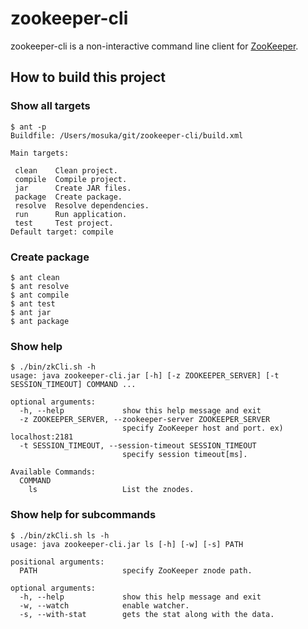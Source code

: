 # zookeeper-cli

zookeeper-cli is a non-interactive command line client for [ZooKeeper](http://zookeeper.apache.org/).

## How to build this project

### Show all targets

```
$ ant -p
Buildfile: /Users/mosuka/git/zookeeper-cli/build.xml

Main targets:

 clean    Clean project.
 compile  Compile project.
 jar      Create JAR files.
 package  Create package.
 resolve  Resolve dependencies.
 run      Run application.
 test     Test project.
Default target: compile
```

### Create package

```
$ ant clean
$ ant resolve
$ ant compile
$ ant test
$ ant jar
$ ant package
```

### Show help

```
$ ./bin/zkCli.sh -h
usage: java zookeeper-cli.jar [-h] [-z ZOOKEEPER_SERVER] [-t SESSION_TIMEOUT] COMMAND ...

optional arguments:
  -h, --help             show this help message and exit
  -z ZOOKEEPER_SERVER, --zookeeper-server ZOOKEEPER_SERVER
                         specify ZooKeeper host and port. ex) localhost:2181
  -t SESSION_TIMEOUT, --session-timeout SESSION_TIMEOUT
                         specify session timeout[ms].

Available Commands:
  COMMAND
    ls                   List the znodes.
```

### Show help for subcommands

```
$ ./bin/zkCli.sh ls -h
usage: java zookeeper-cli.jar ls [-h] [-w] [-s] PATH

positional arguments:
  PATH                   specify ZooKeeper znode path.

optional arguments:
  -h, --help             show this help message and exit
  -w, --watch            enable watcher.
  -s, --with-stat        gets the stat along with the data.
```

